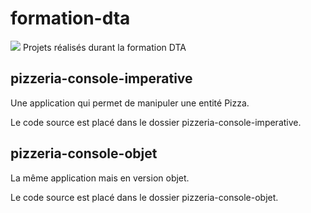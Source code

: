 # formation-dta
<a href='http://ns377570.ip-5-196-89.eu:8080/job/Kevin%20Mokili%20-%20Pizzeria-build/'><img src='http://ns377570.ip-5-196-89.eu:8080/job/Kevin%20Mokili%20-%20Pizzeria-build/badge/icon'></a>
Projets réalisés durant la formation DTA

## pizzeria-console-imperative
Une application qui permet de manipuler une entité Pizza.

Le code source est placé dans le dossier pizzeria-console-imperative.

## pizzeria-console-objet
La même application mais en version objet.

Le code source est placé dans le dossier pizzeria-console-objet.
